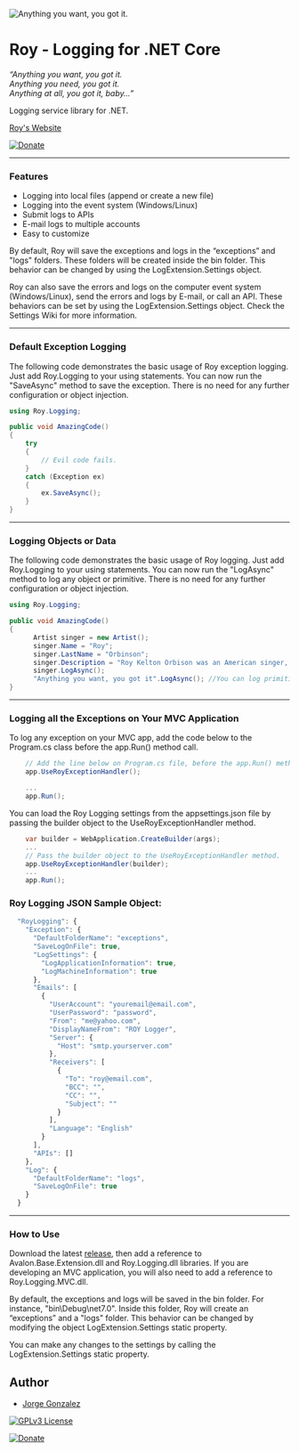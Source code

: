![Anything you want, you got it.](https://jorge-github.github.io/Roy/web/images/logo-biggerfont-white.PNG)

# Roy - Logging for .NET Core

_“Anything you want, you got it._  
_Anything you need, you got it._  
_Anything at all, you got it, baby…”_

Logging service library for .NET.

[Roy's Website](https://jorge-github.github.io/Roy/)

[![Donate](https://jorge-github.github.io/Roy/web/images/donate.png)](https://www.paypal.com/donate/?hosted_button_id=R7WNFY544K8LQ)

---
### Features

- Logging into local files (append or create a new file)
- Logging into the event system (Windows/Linux)
- Submit logs to APIs
- E-mail logs to multiple accounts
- Easy to customize

By default, Roy will save the exceptions and logs in the “exceptions” and "logs" folders. These folders will be created inside the bin folder. This behavior can be changed by using the LogExtension.Settings object.

Roy can also save the errors and logs on the computer event system (Windows/Linux), send the errors and logs by E-mail, or call an API. 
These behaviors can be set by using the LogExtension.Settings object. Check the Settings Wiki for more information.

---
### Default Exception Logging

The following code demonstrates the basic usage of Roy exception logging. Just add Roy.Logging to your using statements. 
You can now run the "SaveAsync" method to save the exception. There is no need for any further configuration or object injection.

```cs
using Roy.Logging;

public void AmazingCode()
{
    try
    {
        // Evil code fails.
    }
    catch (Exception ex)
    {
        ex.SaveAsync();
    }
}
```
---
### Logging Objects or Data

The following code demonstrates the basic usage of Roy logging. Just add Roy.Logging to your using statements. 
You can now run the "LogAsync" method to log any object or primitive. There is no need for any further configuration or object injection.

```cs
using Roy.Logging;

public void AmazingCode()
{
      Artist singer = new Artist();
      singer.Name = "Roy";
      singer.LastName = "Orbinson";
      singer.Description = "Roy Kelton Orbison was an American singer, songwriter, and musician.";
      singer.LogAsync();
      "Anything you want, you got it".LogAsync(); //You can log primitives too.
}
```
---
### Logging all the Exceptions on Your MVC Application

To log any exception on your MVC app, add the code below to the Program.cs class before the app.Run() method call.

```cs
    // Add the line below on Program.cs file, before the app.Run() method call.
    app.UseRoyExceptionHandler();

    ...
    app.Run();    
```

You can load the Roy Logging settings from the appsettings.json file by passing the builder object to the UseRoyExceptionHandler method.

```cs
    var builder = WebApplication.CreateBuilder(args);
    ...
    // Pass the builder object to the UseRoyExceptionHandler method.
    app.UseRoyExceptionHandler(builder);
    ...
    app.Run();    
```

### Roy Logging JSON Sample Object:

```js client
  "RoyLogging": {
    "Exception": {
      "DefaultFolderName": "exceptions",
      "SaveLogOnFile": true,
      "LogSettings": {
        "LogApplicationInformation": true,
        "LogMachineInformation": true
      },
      "Emails": [
        {
          "UserAccount": "youremail@email.com",
          "UserPassword": "password",
          "From": "me@yahoo.com",
          "DisplayNameFrom": "ROY Logger",
          "Server": {
            "Host": "smtp.yourserver.com"
          },
          "Receivers": [
            {
              "To": "roy@email.com",
              "BCC": "",
              "CC": "",
              "Subject": ""
            }
          ],
          "Language": "English"
        }
      ],
      "APIs": []
    },
    "Log": {
      "DefaultFolderName": "logs",
      "SaveLogOnFile": true
    }
  }
```
---
### How to Use

Download the latest [release](https://github.com/Jorge-GitHub/Roy/releases), then add a reference to Avalon.Base.Extension.dll and Roy.Logging.dll libraries. If you are developing an MVC application, you will also need to add a reference to Roy.Logging.MVC.dll.

By default, the exceptions and logs will be saved in the bin folder. For instance, "bin\Debug\net7.0". 
Inside this folder, Roy will create an “exceptions” and a "logs" folder. This behavior can be changed 
by modifying the object LogExtension.Settings static property.

You can make any changes to the settings by calling the LogExtension.Settings static property.


## Author
- [Jorge Gonzalez](https://github.com/Jorge-GitHub)

[![GPLv3 License](https://img.shields.io/badge/License-GPL%20v3-yellow.svg)](https://opensource.org/licenses/)

[![Donate](https://jorge-github.github.io/Roy/web/images/donate.png)](https://www.paypal.com/donate/?hosted_button_id=R7WNFY544K8LQ)
